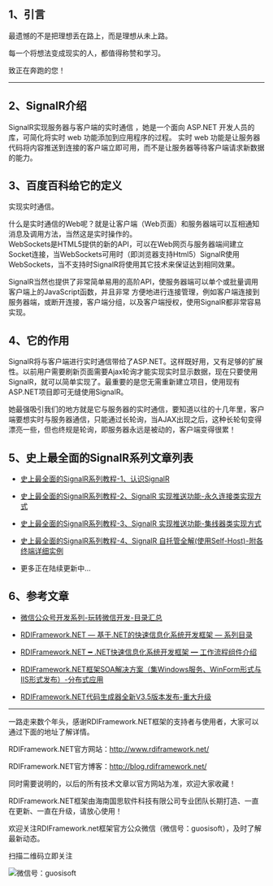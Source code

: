 ## 1、引言 ##

最遗憾的不是把理想丢在路上，而是理想从未上路。

每一个将想法变成现实的人，都值得称赞和学习。

致正在奔跑的您！

-----
## 2、SignalR介绍 ##
											
SignalR实现服务器与客户端的实时通信	，她是一个面向 ASP.NET 开发人员的库，可简化将实时 web 功能添加到应用程序的过程。 实时 web 功能是让服务器代码将内容推送到连接的客户端立即可用，而不是让服务器等待客户端请求新数据的能力。										
											
## 3、百度百科给它的定义 ##
		
实现实时通信。

什么是实时通信的Web呢？就是让客户端（Web页面）和服务器端可以互相通知消息及调用方法，当然这是实时操作的。											
WebSockets是HTML5提供的新的API，可以在Web网页与服务器端间建立Socket连接，当WebSockets可用时（即浏览器支持Html5）SignalR使用WebSockets，当不支持时SignalR将使用其它技术来保证达到相同效果。	
										
SignalR当然也提供了非常简单易用的高阶API，使服务器端可以单个或批量调用客户端上的JavaScript函数，并且非常 方便地进行连接管理，例如客户端连接到服务器端，或断开连接，客户端分组，以及客户端授权，使用SignalR都非常容易实现。		
									
## 4、它的作用 ##

SignalR将与客户端进行实时通信带给了ASP.NET。这样既好用，又有足够的扩展性。以前用户需要刷新页面需要Ajax轮询才能实现实时显示数据，现在只要使用SignalR，就可以简单实现了。最重要的是您无需重新建立项目，使用现有ASP.NET项目即可无缝使用SignalR。

她最强吸引我们的地方就是它与服务器的实时通信，要知道以往的十几年里，客户端要想实时与服务器通信，只能通过长轮询，当AJAX出现之后，这种长轮旬变得漂亮一些，但也终规是轮询，即服务器永远是被动的，客户端变得很累！	



## 5、史上最全面的SignalR系列文章列表 ##

- [史上最全面的SignalR系列教程-1、认识SignalR](http://blog.rdiframework.net/article/225)

- [史上最全面的SignalR系列教程-2、SignalR 实现推送功能-永久连接类实现方式](http://blog.rdiframework.net/article/226)

- [史上最全面的SignalR系列教程-3、SignalR 实现推送功能-集线器类实现方式](http://blog.rdiframework.net/article/227)

- [史上最全面的SignalR系列教程-4、SignalR 自托管全解(使用Self-Host)-附各终端详细实例](http://blog.rdiframework.net/article/228)

- 更多正在陆续更新中...  



## 6、参考文章 ##

- [微信公众号开发系列-玩转微信开发-目录汇总](http://blog.rdiframework.net/article/216)

- [RDIFramework.NET — 基于.NET的快速信息化系统开发框架 — 系列目录](http://blog.rdiframework.net/article/190)

- [RDIFramework.NET ━ .NET快速信息化系统开发框架 ━ 工作流程组件介绍](http://blog.rdiframework.net/article/169)

- [RDIFramework.NET框架SOA解决方案（集Windows服务、WinForm形式与IIS形式发布）-分布式应用](http://blog.rdiframework.net/article/189)

- [RDIFramework.NET代码生成器全新V3.5版本发布-重大升级](http://blog.rdiframework.net/article/199)


-----

  一路走来数个年头，感谢RDIFramework.NET框架的支持者与使用者，大家可以通过下面的地址了解详情。 

  RDIFramework.NET官方网站：http://www.rdiframework.net/ 

  RDIFramework.NET官方博客：http://blog.rdiframework.net/ 

  同时需要说明的，以后的所有技术文章以官方网站为准，欢迎大家收藏！ 

  RDIFramework.NET框架由海南国思软件科技有限公司专业团队长期打造、一直在更新、一直在升级，请放心使用！  

  欢迎关注RDIFramework.net框架官方公众微信（微信号：guosisoft），及时了解最新动态。

  扫描二维码立即关注

![微信号：guosisoft](http://doc.rdiframework.net/blog/article/20180822094544955.png)